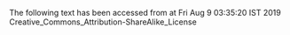 The following text has been accessed from at Fri Aug 9 03:35:20 IST 2019
Creative_Commons_Attribution-ShareAlike_License
